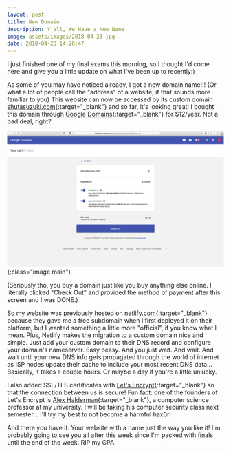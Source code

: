 ```yaml
---
layout: post
title: New Domain
description: Y'all, We Have a New Name
image: assets/images/2018-04-23.jpg
date: 2018-04-23 14:20:47
---
```


I just finished one of my final exams this morning, so I thought I'd come here and give you a little update on what I've been up to recently:)

As some of you may have noticed already, I got a new domain name!!! (Or what a lot of people call the "address" of a website, if that sounds more familiar to you) This website can now be accessed by its custom domain [shutasuzuki.com](https://shutasuzuki.com){:target="_blank"} and so far, it's looking great! I bought this domain through [Google Domains](https://domains.google){:target="_blank"} for $12/year. Not a bad deal, right?

![Google Domain Screenshot](/assets/images/2018-04-23.jpg){:class="image main"}

(Seriously tho, you buy a domain just like you buy anything else online. I literally clicked "Check Out" and provided the method of payment after this screen and I was DONE.)

So my website was previously hosted on [netlify.com](https://netlify.com){:target="_blank"} because they gave me a free subdomain when I first deployed it on their platform, but I wanted something a little more "official", if you know what I mean. Plus, Netlify makes the migration to a custom domain nice and simple. Just add your custom domain to their DNS record and configure your domain's nameserver. Easy peasy. And you just wait. And wait. And wait until your new DNS info gets propagated through the world of internet as ISP nodes update their cache to include your most recent DNS data... Basically, it takes a couple hours. Or maybe a day if you're a little unlucky.

I also added SSL/TLS certificates with [Let's Encrypt](https://letsencrypt.org){:target="_blank"} so that the connection between us is secure! Fun fact: one of the founders of Let's Encrypt is [Alex Halderman](https://jhalderm.com){:target="_blank"}, a computer science professor at my university. I will be taking his computer security class next semester... I'll try my best to not become a harmful hax0r! 

And there you have it. Your website with a name just the way you like it! I'm probably going to see you all after this week since I'm packed with finals until the end of the week. RIP my GPA.